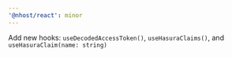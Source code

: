 ```yaml
---
'@nhost/react': minor
---
```


Add new hooks: `useDecodedAccessToken()`, `useHasuraClaims()`, and `useHasuraClaim(name: string)`
